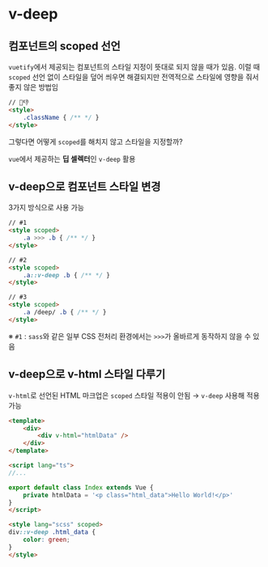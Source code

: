 # v-deep

## 컴포넌트의 scoped 선언
`vuetify`에서 제공되는 컴포넌트의 스타일 지정이 뜻대로 되지 않을 때가 있음. 이럴 때 `scoped` 선언 없이 스타일을 덮어 씌우면 해결되지만 전역적으로 스타일에 영향을 줘서 좋지 않은 방법임

```html
// 🤨👎
<style>
    .className { /** */ }
</style>
```
그렇다면 어떻게 `scoped`를 해치지 않고 스타일을 지정할까?  

`vue`에서 제공하는 **딥 셀렉터**인 `v-deep` 활용

## v-deep으로 컴포넌트 스타일 변경
3가지 방식으로 사용 가능

```html
// #1
<style scoped>
    .a >>> .b { /** */ }
</style>

// #2
<style scoped>
    .a::v-deep .b { /** */ }
</style>

// #3
<style scoped>
    .a /deep/ .b { /** */ }
</style>
```

※ `#1` : `sass`와 같은 일부 CSS 전처리 환경에서는 `>>>`가 올바르게 동작하지 않을 수 있음  

## v-deep으로 v-html 스타일 다루기
`v-html`로 선언된 HTML 마크업은 `scoped` 스타일 적용이 안됨 → `v-deep` 사용해 적용 가능  

```html
<template>
    <div>
        <div v-html="htmlData" />
    </div>
</template>

<script lang="ts">
//...

export default class Index extends Vue {
    private htmlData = '<p class="html_data">Hello World!</p>'
}
</script>

<style lang="scss" scoped>
div::v-deep .html_data {
    color: green;
}
</style>

